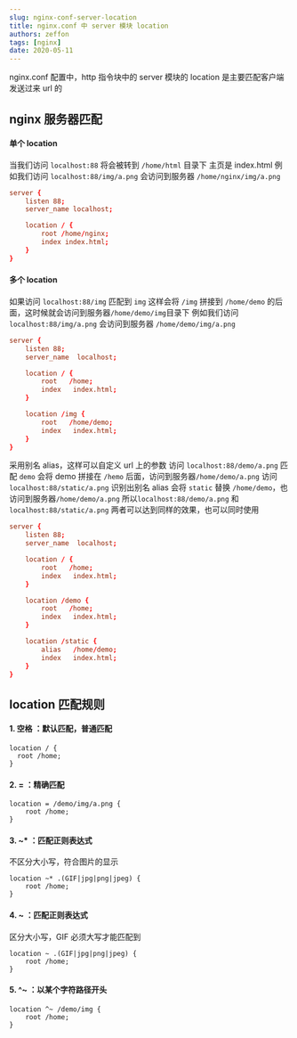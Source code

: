 ```yaml
---
slug: nginx-conf-server-location
title: nginx.conf 中 server 模块 location
authors: zeffon
tags: [nginx]
date: 2020-05-11
---
```


nginx.conf 配置中，http 指令块中的 server 模块的 location 是主要匹配客户端发送过来 url 的

<!--truncate-->

## nginx 服务器匹配

#### 单个 location

当我们访问 `localhost:88` 将会被转到 `/home/html` 目录下 主页是 index.html
例如我们访问 `localhost:88/img/a.png` 会访问到服务器 `/home/nginx/img/a.png`

```conf
server {
    listen 88;
    server_name localhost;

    location / {
        root /home/nginx;
        index index.html;
    }
}
```

#### 多个 location

如果访问 `localhost:88/img` 匹配到 `img` 这样会将 `/img` 拼接到 `/home/demo` 的后面，这时候就会访问到服务器`/home/demo/img`目录下
例如我们访问 `localhost:88/img/a.png` 会访问到服务器 `/home/demo/img/a.png`

```conf
server {
    listen 88;
    server_name  localhost;

    location / {
        root   /home;
        index   index.html;
    }

    location /img {
        root   /home/demo;
        index   index.html;
    }
}
```

采用别名 alias，这样可以自定义 url 上的参数
访问 `localhost:88/demo/a.png` 匹配 `demo` 会将 demo 拼接在 `/hemo` 后面，访问到服务器`/home/demo/a.png`
访问 `localhost:88/static/a.png` 识别出别名 alias 会将 `static` 替换 `/home/demo`，也访问到服务器`/home/demo/a.png`
所以`localhost:88/demo/a.png` 和 `localhost:88/static/a.png` 两者可以达到同样的效果，也可以同时使用

```conf
server {
    listen 88;
    server_name  localhost;

    location / {
        root   /home;
        index   index.html;
    }

    location /demo {
        root   /home;
        index   index.html;
    }

    location /static {
        alias   /home/demo;
        index   index.html;
    }
}
```

## location 匹配规则

#### 1. 空格 ：默认匹配，普通匹配

```shell
location / {
  root /home;
}
```

#### 2. = ：精确匹配

```shell
location = /demo/img/a.png {
	root /home;
}
```

#### 3. ~\* ：匹配正则表达式

不区分大小写，符合图片的显示

```shell
location ~* .(GIF|jpg|png|jpeg) {
	root /home;
}
```

#### 4. ~ ：匹配正则表达式

区分大小写，GIF 必须大写才能匹配到

```shell
location ~ .(GIF|jpg|png|jpeg) {
	root /home;
}
```

#### 5. ^~ ：以某个字符路径开头

```shell
location ^~ /demo/img {
	root /home;
}
```
